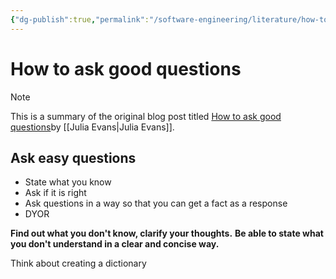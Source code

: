```yaml
---
{"dg-publish":true,"permalink":"/software-engineering/literature/how-to-ask-good-questions/","tags":["code/best_practices"],"created":"2023-09-06T13:09:56.201-05:00","updated":"2023-09-19T08:07:28.003-05:00"}
---
```


# How to ask good questions

> [!NOTE]
> This is a summary of the original blog post titled [How to ask good questions](https://jvns.ca/blog/good-questions/)by [[Julia Evans\|Julia Evans]].

## Ask easy questions
- State what you know
- Ask if it is right
- Ask questions in a way so that you can get a fact as a response
- DYOR

**Find out what you don't know, clarify your thoughts.**
**Be able to state what you don't understand in a clear and concise way.**

Think about creating a dictionary 
